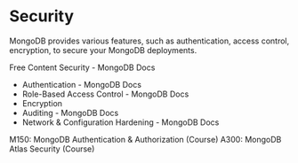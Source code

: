 # Security

MongoDB provides various features, such as authentication, access control, encryption, to secure your MongoDB deployments.

<ResourceGroupTitle>Free Content</ResourceGroupTitle>
<BadgeLink badgeText='Read' colorScheme="yellow" href='https://www.mongodb.com/docs/manual/security/'>Security - MongoDB Docs</BadgeLink>

- <BadgeLink badgeText='Read' colorScheme="yellow" href='https://www.mongodb.com/docs/manual/core/authentication/'>Authentication - MongoDB Docs</BadgeLink>
- <BadgeLink badgeText='Read' colorScheme="yellow" href='https://www.mongodb.com/docs/manual/core/authorization/'>Role-Based Access Control - MongoDB Docs</BadgeLink>
- <BadgeLink badgeText='Read' colorScheme="yellow" href='https://www.mongodb.com/basics/mongodb-encryption'>Encryption</BadgeLink>
- <BadgeLink badgeText='Read' colorScheme="yellow" href='https://www.mongodb.com/docs/manual/core/auditing/'>Auditing - MongoDB Docs</BadgeLink>
- <BadgeLink badgeText='Read' colorScheme="yellow" href='https://www.mongodb.com/docs/manual/core/security-hardening/'>Network & Configuration Hardening - MongoDB Docs</BadgeLink>


<BadgeLink badgeText='Watch' href='https://learn.mongodb.com/learn/course/m150-mongodb-authentication-and-authorization/lesson-1-database-user-authentication/learn?page=1'>M150: MongoDB Authentication & Authorization (Course)</BadgeLink>
<BadgeLink badgeText='Watch' href='https://learn.mongodb.com/learn/course/a300-mongodb-atlas-security/lesson-1-security-concepts/learn
'>A300: MongoDB Atlas Security (Course)</BadgeLink>





